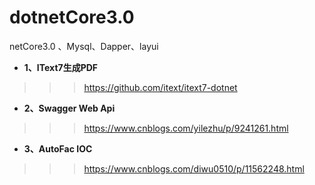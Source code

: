 # dotnetCore3.0
netCore3.0 、Mysql、Dapper、layui


- **1、IText7生成PDF**
>>>https://github.com/itext/itext7-dotnet

- **2、Swagger Web Api**
>>>https://www.cnblogs.com/yilezhu/p/9241261.html

- **3、AutoFac IOC**
>>>https://www.cnblogs.com/diwu0510/p/11562248.html

